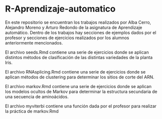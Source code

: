 # R-Aprendizaje-automatico

En este repositorio se encuentran los trabajos realizados por Alba Cerro, Alejandro Moreno y Arturo Redondo 
de la asignatura de Aprendizaje automático. Dentro de los trabajos hay secciones de ejemplos dados por el profesor y secciones de ejercicios realizados por los alumnos anteriormente mencionados.

El archivo seeds.Rmd contiene una serie de ejercicios donde se aplican distintos métodos de clasificación de las distintas variedades de la planta Iris.

El archivo RNAsplicing.Rmd contiene una serie de ejercicios donde se aplican métodos de clustering para determinar los sitios de corte del ARN.

El archivo markov.Rmd contiene una serie de ejercicios donde se aplican los modelos ocultos de Markov para determinar la estructura secundaria de una secuencia de aminoácidos.

El archivo myviterbi contiene una función dada por el profesor para realizar la práctica de markov.Rmd



